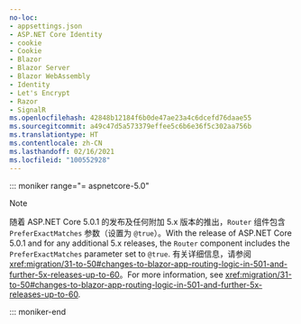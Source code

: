 ```yaml
---
no-loc:
- appsettings.json
- ASP.NET Core Identity
- cookie
- Cookie
- Blazor
- Blazor Server
- Blazor WebAssembly
- Identity
- Let's Encrypt
- Razor
- SignalR
ms.openlocfilehash: 42848b12184f6b0de47ae23a4c6dcefd76daae55
ms.sourcegitcommit: a49c47d5a573379effee5c6b6e36f5c302aa756b
ms.translationtype: HT
ms.contentlocale: zh-CN
ms.lasthandoff: 02/16/2021
ms.locfileid: "100552928"
---
```

::: moniker range="= aspnetcore-5.0"

> [!NOTE]
> <span data-ttu-id="69242-101">随着 ASP.NET Core 5.0.1 的发布及任何附加 5.x 版本的推出，`Router` 组件包含 `PreferExactMatches` 参数（设置为 `@true`）。</span><span class="sxs-lookup"><span data-stu-id="69242-101">With the release of ASP.NET Core 5.0.1 and for any additional 5.x releases, the `Router` component includes the `PreferExactMatches` parameter set to `@true`.</span></span> <span data-ttu-id="69242-102">有关详细信息，请参阅 <xref:migration/31-to-50#changes-to-blazor-app-routing-logic-in-501-and-further-5x-releases-up-to-60>。</span><span class="sxs-lookup"><span data-stu-id="69242-102">For more information, see <xref:migration/31-to-50#changes-to-blazor-app-routing-logic-in-501-and-further-5x-releases-up-to-60>.</span></span>

::: moniker-end
